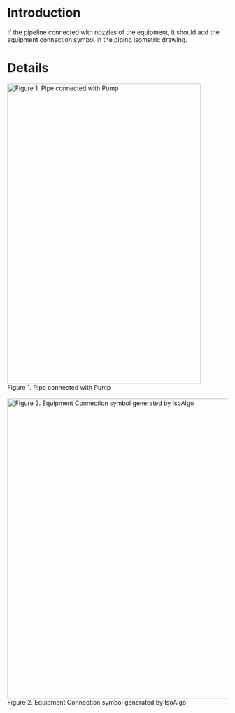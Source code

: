 # Introduction #

If the pipeline connected with nozzles of the equipment, it should add the equipment connection symbol in the piping isometric drawing.


# Details #

<img src='http://www.cppblog.com/images/cppblog_com/eryar/Windows-Live-Writer/IsoAlgo-Equipment-Connection_14151/image_thumb.png' title='Figure 1. Pipe connected with Pump' height='686' width='442' alt='Figure 1. Pipe connected with Pump' border='0' /> <br>
Figure 1. Pipe connected with Pump<br>
<br>
<img src='http://www.cppblog.com/images/cppblog_com/eryar/Windows-Live-Writer/IsoAlgo-Equipment-Connection_14151/%60SIB%7BKCNT%7D%60CPAE%60QA7UM@S_thumb.jpg' title='Figure 2. Equipment Connection symbol generated by IsoAlgo' height='686' width='1152' alt='Figure 2. Equipment Connection symbol generated by IsoAlgo' border='0' /> <br>
Figure 2. Equipment Connection symbol generated by IsoAlgo